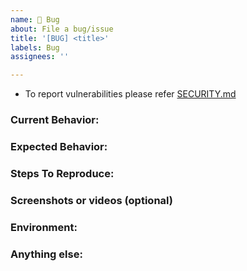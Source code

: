 ```yaml
---
name: 🐞 Bug
about: File a bug/issue
title: '[BUG] <title>'
labels: Bug
assignees: ''

---
```


* To report vulnerabilities please refer [SECURITY.md](https://github.com/datakaveri/iudx-catalogue-server/blob/master/SECURITY.md)

### Current Behavior:
<!-- A concise description of what you're experiencing. -->

### Expected Behavior:
<!-- A concise description of what you expected to happen. -->

### Steps To Reproduce:
<!--
Example: steps to reproduce the behavior:
1. In this environment...
1. With this config...
1. Run '...'
1. See error...
-->

### Screenshots or videos (optional)

### Environment:
<!--
Example:
- OS: Ubuntu 20.04
- Node: 13.14.0
- npm: 7.6.3
-->

### Anything else:
<!--
Links? References? Anything that will give us more context about the issue that you are encountering!
-->